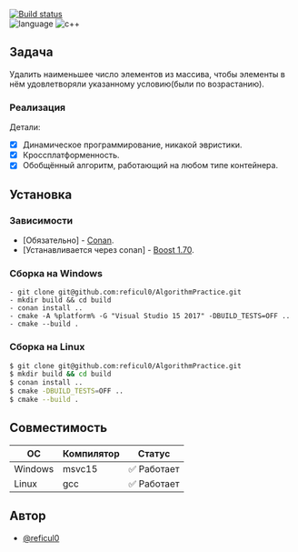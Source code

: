 [![Build status](https://ci.appveyor.com/api/projects/status/38vohc1jc9ol72dp/branch/master?svg=true)](https://ci.appveyor.com/project/reficul0/algorithmpractice/branch/master)<br>
![language](https://img.shields.io/badge/language-c++-blue.svg)
![c++](https://img.shields.io/badge/std-c++14-blue.svg)

## Задача

Удалить наименьшее число элементов из массива, чтобы элементы в нём удовлетворяли указанному условию(были по возрастанию).

### Реализация
Детали:
* [x] Динамическое программирование, никакой эвристики.
* [x] Кроссплатформенность.
* [x] Обобщённый алгоритм, работающий на любом типе контейнера.

## Установка

### Зависимости

* [Обязательно] - [Conan](https://conan.io/).
* [Устанавливается через conan] - [Boost 1.70](http://www.boost.org/).

### Сборка на Windows

```shell
- git clone git@github.com:reficul0/AlgorithmPractice.git
- mkdir build && cd build
- conan install ..
- cmake -A %platform% -G "Visual Studio 15 2017" -DBUILD_TESTS=OFF ..
- cmake --build .
```
### Сборка на Linux

```bash
$ git clone git@github.com:reficul0/AlgorithmPractice.git
$ mkdir build && cd build
$ conan install ..
$ cmake -DBUILD_TESTS=OFF ..
$ cmake --build .
```
## Совместимость

ОС           | Компилятор    | Статус
------------ | ------------- | -------------
Windows      | msvc15        | :white_check_mark: Работает
Linux        | gcc           | :white_check_mark: Работает

## Автор

* [@reficul0](https://github.com/reficul0)
